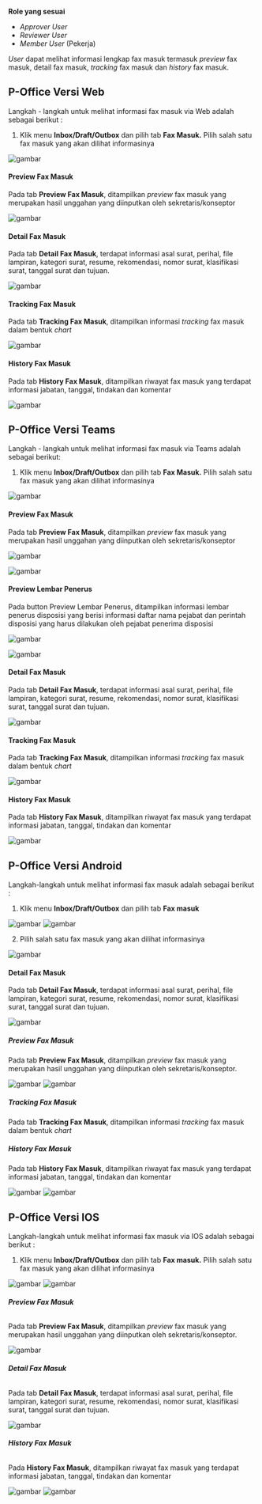 **Role yang sesuai**

- *Approver User*
- *Reviewer User*
- *Member User* (Pekerja)

*User* dapat melihat informasi lengkap fax masuk termasuk *preview* fax masuk, detail fax masuk, *tracking* fax masuk dan *history* fax masuk. 

## **P-Office Versi Web**

Langkah - langkah untuk melihat informasi fax masuk via Web adalah sebagai berikut :

1. Klik menu **Inbox/Draft/Outbox** dan pilih tab **Fax Masuk.** Pilih salah satu fax masuk yang akan dilihat informasinya

![gambar](FaxMasuk/FM_WEB/InfoFM01.png) 

#### **Preview Fax Masuk**

Pada tab **Preview Fax Masuk**, ditampilkan *preview* fax masuk yang merupakan hasil unggahan yang diinputkan oleh sekretaris/konseptor

![gambar](FaxMasuk/FM_WEB/PreviewFM01.png) 

#### **Detail Fax Masuk**

Pada tab **Detail Fax Masuk**, terdapat informasi asal surat, perihal, file lampiran, kategori surat, resume, rekomendasi, nomor surat, klasifikasi surat, tanggal surat dan tujuan.

![gambar](FaxMasuk/FM_WEB/DetailFM01.png) 

#### **Tracking Fax Masuk**

Pada tab **Tracking Fax Masuk**, ditampilkan informasi *tracking* fax masuk dalam bentuk *chart*

![gambar](FaxMasuk/FM_WEB/TrackingFM01.png) 

#### **History Fax Masuk**

Pada tab **History Fax Masuk**, ditampilkan riwayat fax masuk yang terdapat informasi jabatan, tanggal, tindakan dan komentar

![gambar](FaxMasuk/FM_WEB/HistoryFM01.png) 

## **P-Office Versi Teams**

Langkah - langkah untuk melihat informasi fax masuk via Teams adalah sebagai berikut:

1. Klik menu **Inbox/Draft/Outbox** dan pilih tab **Fax Masuk.** Pilih salah satu fax masuk yang akan dilihat informasinya

![gambar](FaxMasuk/FM_Teams/FM39.png)

#### **Preview Fax Masuk**

Pada tab **Preview Fax Masuk**, ditampilkan *preview* fax masuk yang merupakan hasil unggahan yang diinputkan oleh sekretaris/konseptor

![gambar](FaxMasuk/FM_Teams/FM40.png)

![gambar](FaxMasuk/FM_Teams/FM41.png)

#### **Preview Lembar Penerus**
Pada button Preview Lembar Penerus, ditampilkan informasi lembar penerus disposisi yang berisi informasi daftar nama pejabat dan perintah disposisi yang harus dilakukan oleh pejabat penerima disposisi

![gambar](FaxMasuk/FM_Teams/FM42.png)

![gambar](FaxMasuk/FM_Teams/FM43.png)

#### **Detail Fax Masuk**

Pada tab **Detail Fax Masuk**, terdapat informasi asal surat, perihal, file lampiran, kategori surat, resume, rekomendasi, nomor surat, klasifikasi surat, tanggal surat dan tujuan.

![gambar](FaxMasuk/FM_Teams/FM44.png)

#### **Tracking Fax Masuk**

Pada tab **Tracking Fax Masuk**, ditampilkan informasi *tracking* fax masuk dalam bentuk *chart*

![gambar](FaxMasuk/FM_Teams/FM45.png)

#### **History Fax Masuk**

Pada tab **History Fax Masuk**, ditampilkan riwayat fax masuk yang terdapat informasi jabatan, tanggal, tindakan dan komentar

![gambar](FaxMasuk/FM_Teams/FM46.png)

## **P-Office Versi Android**

Langkah-langkah untuk melihat informasi fax masuk adalah sebagai berikut :

1. Klik menu **Inbox/Draft/Outbox** dan pilih tab **Fax masuk**

![gambar](FaxMasuk/FM_Android/InfoFM/A01.jpg) ![gambar](FaxMasuk/FM_Android/InfoFM/A02.jpg)

2. Pilih salah satu fax masuk yang akan dilihat informasinya

![gambar](FaxMasuk/FM_Android/InfoFM/A01.jpg)

#### **Detail Fax Masuk**

Pada tab **Detail Fax Masuk**, terdapat informasi asal surat, perihal, file lampiran, kategori surat, resume, rekomendasi, nomor surat, klasifikasi surat, tanggal surat dan tujuan.

![gambar](FaxMasuk/FM_Android/InfoFM/D01.jpg)

##### **Preview Fax Masuk**

Pada tab **Preview Fax Masuk**, ditampilkan _preview_ fax masuk yang merupakan hasil unggahan yang diinputkan oleh sekretaris/konseptor.

![gambar](FaxMasuk/FM_Android/InfoFM/P01.jpg) ![gambar](FaxMasuk/FM_Android/InfoFM/P02.jpg)

##### **Tracking Fax Masuk**

Pada tab **Tracking Fax Masuk**, ditampilkan informasi _tracking_ fax masuk dalam bentuk _chart_

##### **History Fax Masuk**

Pada tab **History Fax Masuk**, ditampilkan riwayat fax masuk yang terdapat informasi jabatan, tanggal, tindakan dan komentar


![gambar](FaxMasuk/FM_Android/InfoFM/H01.jpg) ![gambar](FaxMasuk/FM_Android/InfoFM/H02.jpg)

## **P-Office Versi IOS**

Langkah-langkah untuk melihat informasi fax masuk via IOS adalah sebagai berikut :

1. Klik menu **Inbox/Draft/Outbox** dan pilih tab **Fax masuk.** Pilih salah satu fax masuk yang akan dilihat informasinya


![gambar](FaxMasuk/FM_IOS/FM-10.1.png) ![gambar](FaxMasuk/FM_IOS/FM-10.2.png)

###### **Preview Fax Masuk**

Pada tab **Preview Fax Masuk**, ditampilkan _preview_ fax masuk yang merupakan hasil unggahan yang diinputkan oleh sekretaris/konseptor.

![gambar](FaxMasuk/FM_IOS/FM-11.png)

###### **Detail Fax Masuk**

Pada tab **Detail Fax Masuk**, terdapat informasi asal surat, perihal, file lampiran, kategori surat, resume, rekomendasi, nomor surat, klasifikasi surat, tanggal surat dan tujuan.

![gambar](FaxMasuk/FM_IOS/FM-12.png)

###### **History Fax Masuk**

Pada **History Fax Masuk**, ditampilkan riwayat fax masuk yang terdapat informasi jabatan, tanggal, tindakan dan komentar

![gambar](FaxMasuk/FM_IOS/FM-13.1.png) ![gambar](FaxMasuk/FM_IOS/FM-13.2.png)